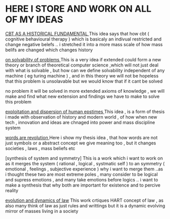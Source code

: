 # HERE I STORE AND WORK ON ALL OF MY IDEAS 


[CBT AS A HISTORICAL FUNDAMENTAL ](https://github.com/1Nullnet/1Nullnet.github.io/blob/ideas/my%20ideas/cbt%20and%20history.md) This idea says that how cbt ( cognitive behavioural therapy ) which is basicaly an indivual restricted and change negative belefs .. i stretched
 it into a more mass scale of how mass belifs are changed which changes history 


 
[on solvability of problems ](https://github.com/1Nullnet/1Nullnet.github.io/blob/ideas/my%20ideas/ON%20SOLVABILITY%20OF%20PROBLEMS%20.md) This is a very idea if extended could form a new theory or branch of theoretical computer science ,which will not just deal with what is solvable , but how can we define solvability independent of any machine ( eg turing machine ) , and in this theory we will not be hopeless that this problem is unsolavable but we would know that if it cant be solved 


no problem it will be solved in more extended axioms of knowledge , we will make and find what new extension and findings we have to make to solve this problem


[exploitation and dispersion of human epstimes ](https://github.com/1Nullnet/1Nullnet.github.io/blob/ideas/my%20ideas/EXPLOITATION%20AND%20DISPERSION%20OF%20HUMAN%20EPISTEMES%20.md) This idea , is a form of thesis i made with observation of history and modern world , of how when new tech , innovation and ideas are chnaged into power and mass discipline system 



[words are revolution ](https://github.com/1Nullnet/1Nullnet.github.io/blob/ideas/my%20ideas/WORDS%20ARE%20REVOLUTION%20.md)  Here i show my thesis idea , that how words are not just symbols or a abstract concept we give meaning too , but it changes societies , laws , mass beliefs etc 


[synthesis of system and symmetry] This is a work which i want to work on as it merges the system ( rational , logical , systmatic self ) to an symmetry ( emotional , feelings , subjective experience ) why i want to merge them ..as i thought these two are most extreme poles , many consider to be logical and supress emotions , and many take emotions before logics .. i want to make a synthesis that why both are important for existence and to percive reality 


[evolution and dynamics of law](https://github.com/1Nullnet/1Nullnet.github.io/blob/ideas/my%20ideas/DYNAMICS%20OF%20LAW%20AND%20EVOLUTION%20.md) This work crtiques HART  concept of law , as also many think of law as just rules and writtings but it is a dynamic evolving mirror of masses living in a society 
